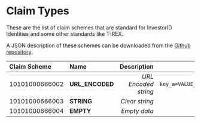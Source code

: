 # Claim Types

These are the list of claim schemes that are standard for InvestorID Identities and some other standards like T-REX.

A JSON description of these schemes can be downloaded from the [Github repository](https://github.com/investorid/documentation/blob/master/docs/developers/constants/claim_schemes.json).

| Claim Scheme   | Name            | Description                | Example                        |
| :------------- | :-------------- | -------------------------: | -----------------------------: |
| 10101000666002 | **URL_ENCODED** | _URL Encoded string_       | `key_a=VALUE_A&key_b=VALUE_B`  |
| 10101000666003 | **STRING**      | _Clear string_             | `VALUE_A`                      |
| 10101000666004 | **EMPTY**       | _Empty data_               |                                |
